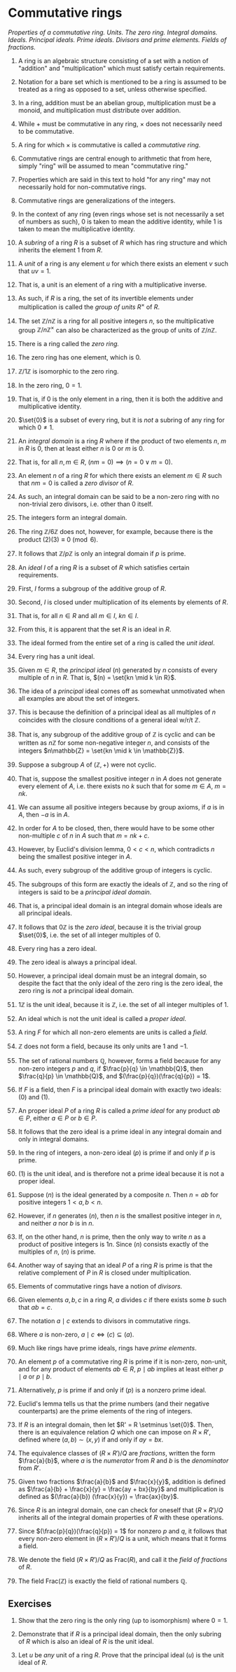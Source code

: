 # Commutative rings

*Properties of a commutative ring. Units. The zero ring. Integral domains. Ideals. Principal ideals. Prime ideals. Divisors and prime elements. Fields of fractions.*

1. A ring is an algebraic structure consisting of a set with a notion of "addition" and "multiplication" which must satisfy certain requirements.

2. Notation for a bare set which is mentioned to be a ring is assumed to be treated as a ring as opposed to a set, unless otherwise specified.

3. In a ring, addition must be an abelian group, multiplication must be a monoid, and multiplication must distribute over addition.

4. While $+$ must be commutative in any ring, $\times$ does not necessarily need to be commutative.

5. A ring for which $\times$ is commutative is called a *commutative ring*.

6. Commutative rings are central enough to arithmetic that from here, simply "ring" will be assumed to mean "commutative ring."

7. Properties which are said in this text to hold "for any ring" may not necessarily hold for non-commutative rings.

8. Commutative rings are generalizations of the integers.

9. In the context of any ring (even rings whose set is not necessarily a set of numbers as such), $0$ is taken to mean the additive identity, while $1$ is taken to mean the multiplicative identity.

10. A *subring* of a ring $R$ is a subset of $R$ which has ring structure and which inherits the element $1$ from $R$.

11. A *unit* of a ring is any element $u$ for which there exists an element $v$ such that $uv = 1$.

12. That is, a unit is an element of a ring with a multiplicative inverse.

13. As such, if $R$ is a ring, the set of its invertible elements under multiplication is called the *group of units* $R^{\times}$ of $R$.

14. The set $\mathbb{Z}/n\mathbb{Z}$ is a ring for all positive integers $n$, so the multiplicative group $\mathbb{Z}/n\mathbb{Z}^{\times}$ can also be characterized as the group of units of $\mathbb{Z}/n\mathbb{Z}$.

15. There is a ring called the *zero ring.*

16. The zero ring has one element, which is $0$.

17. $\mathbb{Z}/1\mathbb{Z}$ is isomorphic to the zero ring.

18. In the zero ring, $0 = 1$.

19. That is, if $0$ is the only element in a ring, then it is both the additive and multiplicative identity.

20. $\set{0}$ is a subset of every ring, but it is *not* a subring of any ring for which $0 \neq 1$.

21. An *integral domain* is a ring $R$ where if the product of two elements $n$, $m$ in $R$ is $0$, then at least either $n$ is $0$ or $m$ is $0$.

22. That is, for all $n, m \in R$, $(nm = 0) \implies (n = 0 \lor m = 0)$.

23. An element $n$ of a ring $R$ for which there exists an element $m \in R$ such that $nm = 0$ is called a *zero divisor* of $R$.

24. As such, an integral domain can be said to be a non-zero ring with no non-trivial zero divisors, i.e. other than $0$ itself.

25. The integers form an integral domain.

26. The ring $\mathbb{Z}/6\mathbb{Z}$ does not, however, for example, because there is the product $(2)(3) \equiv 0 \pmod{6}$.

27. It follows that $\mathbb{Z}/p\mathbb{Z}$ is only an integral domain if $p$ is prime.

28. An *ideal* $I$ of a ring $R$ is a subset of $R$ which satisfies certain requirements.

29. First, $I$ forms a subgroup of the additive group of $R$.

30. Second, $I$ is closed under multiplication of its elements by elements of $R$.

31. That is, for all $n \in R$ and all $m \in I$, $kn \in I$.

32. From this, it is apparent that the set $R$ is an ideal in $R$.

33. The ideal formed from the entire set of a ring is called the *unit ideal*.

34. Every ring has a unit ideal.

35. Given $m \in R$, the *principal ideal* $(n)$ generated by $n$ consists of every multiple of $n$ in $R$. That is, $(n) = \set{kn \mid k \in R}$.

36. The idea of a *principal* ideal comes off as somewhat unmotivated when all examples are about the set of integers.

37. This is because the definition of a principal ideal as all multiples of $n$ coincides with the closure conditions of a general ideal w/r/t $\mathbb{Z}$.

38. That is, any subgroup of the additive group of $\mathbb{Z}$ is cyclic and can be written as $n\mathbb{Z}$ for some non-negative integer $n$, and consists of the integers $n\mathbb{Z} = \set{kn \mid k \in \mathbb{Z}}$.

39. Suppose a subgroup $A$ of $(\mathbb{Z}, +)$ were not cyclic.

40. That is, suppose the smallest positive integer $n$ in $A$ does not generate every element of $A$, i.e. there exists no $k$ such that for some $m \in A$, $m = nk$.

41. We can assume all positive integers because by group axioms, if $a$ is in $A$, then $-a$ is in $A$.

42. In order for $A$ to be closed, then, there would have to be some other non-multiple $c$ of $n$ in $A$ such that $m = nk + c$.

43. However, by Euclid's division lemma, $0 < c < n$, which contradicts $n$ being the smallest positive integer in $A$.

44. As such, every subgroup of the additive group of integers is cyclic.

45. The subgroups of this form are exactly the ideals of $\mathbb{Z}$, and so the ring of integers is said to be a *principal ideal domain*.

46. That is, a principal ideal domain is an integral domain whose ideals are all principal ideals.

47. It follows that $0\mathbb{Z}$ is the *zero ideal*, because it is the trivial group $\set{0}$, i.e. the set of all integer multiples of $0$.

48. Every ring has a zero ideal.

49. The zero ideal is always a principal ideal.

50. However, a principal ideal domain must be an integral domain, so despite the fact that the only ideal of the zero ring is the zero ideal, the zero ring is *not* a principal ideal domain.

51. $1\mathbb{Z}$ is the unit ideal, because it is $\mathbb{Z}$, i.e. the set of all integer multiples of $1$.

52. An ideal which is not the unit ideal is called a *proper ideal*.

53. A ring $F$ for which all non-zero elements are units is called a *field.*

54. $\mathbb{Z}$ does not form a field, because its only units are $1$ and $-1$.

55. The set of rational numbers $\mathbb{Q}$, however, forms a field because for any non-zero integers $p$ and $q$, if $\frac{p}{q} \in \mathbb{Q}$, then $\frac{q}{p} \in \mathbb{Q}$, and $(\frac{p}{q})(\frac{q}{p}) = 1$.

56. If $F$ is a field, then $F$ is a principal ideal domain with exactly two ideals: $(0)$ and $(1)$.

57. An proper ideal $P$ of a ring $R$ is called a *prime ideal* for any product $ab \in P$, either $a \in P$ or $b \in P$.

58. It follows that the zero ideal is a prime ideal in any integral domain and only in integral domains.

59. In the ring of integers, a non-zero ideal $(p)$ is prime if and only if $p$ is prime.

60. $(1)$ is the unit ideal, and is therefore not a prime ideal because it is not a proper ideal.

61. Suppose $(n)$ is the ideal generated by a composite $n$. Then $n = ab$ for positive integers $1 < a, b < n$.

62. However, if $n$ generates $(n)$, then $n$ is the smallest positive integer in $n$, and neither $a$ nor $b$ is in $n$.

63. If, on the other hand, $n$ is prime, then the only way to write $n$ as a product of positive integers is $1n$. Since $(n)$ consists exactly of the multiples of $n$, $(n)$ is prime.

64. Another way of saying that an ideal $P$ of a ring $R$ is prime is that the relative complement of $P$ in $R$ is closed under multiplication.

65. Elements of commutative rings have a notion of *divisors.*

66. Given elements $a, b, c$ in a ring $R$, $a$ divides $c$ if there exists some $b$ such that $ab = c$.

67. The notation $a \mid c$ extends to divisors in commutative rings.

68. Where $a$ is non-zero, $a \mid c \iff (c) \subseteq (a)$.

69. Much like rings have prime ideals, rings have *prime elements*.

70. An element $p$ of a commutative ring $R$ is prime if it is non-zero, non-unit, and for any product of elements $ab \in R$, $p \mid ab$ implies at least either $p \mid a$ or $p \mid b$.

71. Alternatively, $p$ is prime if and only if $(p)$ is a nonzero prime ideal.

72. Euclid's lemma tells us that the prime numbers (and their negative counterparts) are the prime elements of the ring of integers.

73. If $R$ is an integral domain, then let $R' = R \setminus \set{0}$. Then, there is an equivalence relation $Q$ which one can impose on $R \times R'$, defined where $(a, b) \sim (x, y)$ if and only if $ay = bx$.

74. The equivalence classes of $(R \times R') / Q$ are *fractions*, written the form $\frac{a}{b}$, where $a$ is the *numerator* from $R$ and $b$ is the *denominator* from $R'$.

75. Given two fractions $\frac{a}{b}$ and $\frac{x}{y}$, addition is defined as $\frac{a}{b} + \frac{x}{y} = \frac{ay + bx}{by}$ and multiplication is defined as $(\frac{a}{b}) (\frac{x}{y}) = \frac{ax}{by}$.

76. Since $R$ is an integral domain, one can check for oneself that $(R \times R') / Q$ inherits all of the integral domain properties of $R$ with these operations.

77. Since $(\frac{p}{q})(\frac{q}{p}) = 1$ for nonzero $p$ and $q$, it follows that every non-zero element in $(R \times R') / Q$ is a unit, which means that it forms a field.

78. We denote the field $(R \times R') / Q$ as $\text{Frac}(R)$, and call it the *field of fractions* of $R$.

79. The field $\text{Frac}(\mathbb{Z})$ is exactly the field of rational numbers $\mathbb{Q}$.

## Exercises

1. Show that the zero ring is the only ring (up to isomorphism) where $0 = 1$.

2. Demonstrate that if $R$ is a principal ideal domain, then the only subring of $R$ which is also an ideal of $R$ is the unit ideal.

3. Let $u$ be *any* unit of a ring $R$. Prove that the principal ideal $(u)$ is the unit ideal of $R$.
